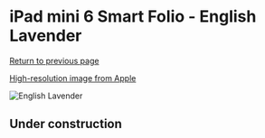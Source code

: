 # iPad mini 6 Smart Folio - English Lavender

[Return to previous page](/ipad_mini6)

[High-resolution image from Apple](https://store.storeimages.cdn-apple.com/8756/as-images.apple.com/is/MM6L3?wid=4500&hei=4500&fmt=png)

<div style="width: 500px"><img src="/everyphone/MM6L3.png" alt="English Lavender"></div>

## Under construction
